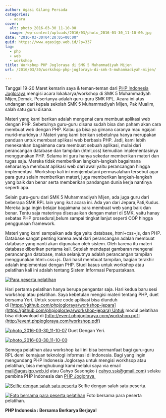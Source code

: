 ```yaml
---
author: Agasi Gilang Persada
categories:
  - acara
cover:
  alt: photo_2016-03-30_11-10-00
  image: /wp-content/uploads/2016/03/photo_2016-03-30_11-10-00.jpg
date: "2016-03-30T04:20:05+00:00"
guid: https://www.agasigp.web.id/?p=337
tag:
  - php
  - web
  - workshop
title: Workshop PHP Jogloraya di SMK 5 Muhammadiyah Mijen
url: /2016/03/30/workshop-php-jogloraya-di-smk-5-muhammadiyah-mijen/

---
```

Tanggal 19-20 Maret kemarin saya & teman-teman dari [PHP Indonesia Jogloraya](http://phpjogloraya.com) mengisi acara lokakarya/workshop di SMK 5 Muhammadyah Mijen,Demak. Pesertanya adalah guru-guru SMK RPL. Acara ini atas undangan dari kepala sekolah SMK 5 Muhammadiyah Mijen, Pak Mualim, salah satu guru disana.

Materi yang kami berikan adalah mengenai cara membuat aplikasi web dengan PHP. Sebetulnya guru-guru disana sudah bisa dan paham akan cara membuat web dengan PHP. Kalau ga bisa ya gimana caranya mau ngajari murid-muridnya :/ Materi yang kami berikan sebetulnya hanya merupakan panduan untuk membuat aplikasi web berbasis PHP. Jadi, kami lebih menekankan bagaimana cara membuat sebuah aplikasi, mulai dari perancangan database dan tampilan (html,css) kemudian implementasinya menggunakan PHP. Selama ini guru hanya sekedar memberikan materi dan tugas saja. Mereka tidak memberikan langkah-langkah bagaimana seharusnya membuat aplikasi web dari awal yaitu perancangan hingga implementasi. Workshop kali ini menjembatani permasalahan tersebut agar para guru selain memberikan materi, juga memberikan langkah-langkah yang baik dan benar serta memberikan pandangan dunia kerja nantinya seperti apa.

Selain guru-guru dari SMK 5 Muhammadiyah Mijen, ada juga guru dari beberapa SMK RPL lain yang ikut acara ini. Ada yan dari Jepara,Pati,Kudus. Mereka juga ingin belajar bagaimana cara membuat web yang baik dan benar. Tentu saja materinya disesuaikan dengan materi di SMK, yaitu hanay sebatas PHP prosedural,belum sampai tingkat lanjut seperti OOP hingga penggunaan framework.

Materi yang kami sampaikan ada tiga yaitu database, html+css+js, dan PHP. Database sangat penting karena awal dari perancangan adalah membuat database yang nanti akan digunakan oleh sistem. Oleh karena itu materi database diberikan pertama kali. Setelah mendapat gambaran mengenai perancangan database, maka selanjutnya adalah perancangan tampilan menggunakan html+css+js. Dari hasil membuat tampilan, bagian terakhir adalah implementasi dengan PHP. Studi kasus untuk workshop atau pelatihan kali ini adalah tentang Sistem Informasi Perpustakaan.

[![Para peserta pelatihan](/wp-content/uploads/2016/03/12525475_10205959589170573_2888523095254733973_o-1024x768.jpg)](/wp-content/uploads/2016/03/12525475_10205959589170573_2888523095254733973_o.jpg)

Hari pertama pelatihan hanya berupa pengantar saja. Hari kedua baru sesi workshop atau pelatihan. Saya kebetulan mengisi materi tentang PHP, duet bersama Yeri. Untuk source code aplikasi bisa diunduh di [https://github.com/phpjogloraya/workshop-jepara](https://github.com/phpjogloraya/workshop-jepara) Untuk modul pelatihan bisa didownload di [http://event.phpjogloraya.com/workshop.pdf](http://event.phpjogloraya.com/workshop.pdf)

[![photo_2016-03-30_11-10-07](/wp-content/uploads/2016/03/photo_2016-03-30_11-10-07-1024x768.jpg)](/wp-content/uploads/2016/03/photo_2016-03-30_11-10-07.jpg) Duet Dengan Yeri.

[![photo_2016-03-30_11-10-00](/wp-content/uploads/2016/03/photo_2016-03-30_11-10-00-768x1024.jpg)](/wp-content/uploads/2016/03/photo_2016-03-30_11-10-00.jpg)

Semoga pelatihan atau workshop kali ini bisa bermanfaat bagi guru-guru RPL demi kemajuan teknologi informasi di Indonesia. Bagi yang ingin mengundang PHP Indonesia Jogloraya untuk mengisi workhsop atau pelatihan, bisa menghubungi kami melalui saya via email [mail@agasigp.web.id](mailto:mail@agasigp.web.id) atau Cahyo Sasongko ( [cahyo.ssk@gmail.com](mailto:cahyo.ssk@gmail.com)) selaku pembina PHP Indonesia dan [PHP Jogloraya.](http://phpjogloraya.com)

[![Selfie dengan salah satu peserta](/wp-content/uploads/2016/03/36fc843d-290e-40dc-bb95-f340ce485db3-1024x768.jpg)](/wp-content/uploads/2016/03/36fc843d-290e-40dc-bb95-f340ce485db3.jpg) Selfie dengan salah satu peserta.

[![Foto bersama para peserta pelatihan](/wp-content/uploads/2016/03/886923_10205962635966741_8582541132761837419_o-1024x768.jpg)](/wp-content/uploads/2016/03/886923_10205962635966741_8582541132761837419_o.jpg) Foto bersama para peserta pelatihan.

**PHP Indonesia : Bersama Berkarya Berjaya!**
